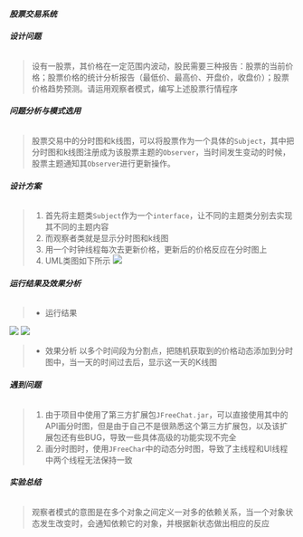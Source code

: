 #### ***股票交易系统***

###### **设计问题**
> 设有一股票，其价格在一定范围内波动，股民需要三种报告：股票的当前价格；股票价格的统计分析报告（最低价、最高价、开盘价，收盘价）；股票价格趋势预测。请运用观察者模式，编写上述股票行情程序

###### **问题分析与模式选用**
> 股票交易中的分时图和k线图，可以将股票作为一个具体的`Subject`，其中把分时图和k线图注册成为该股票主题的`Observer`，当时间发生变动的时候，股票主题通知其`Observer`进行更新操作。

###### **设计方案**
> 1. 首先将主题类`Subject`作为一个`interface`，让不同的主题类分别去实现其不同的主题内容
> 2. 而观察者类就是显示分时图和k线图
> 3. 用一个时钟线程每次去更新价格，更新后的价格反应在分时图上
> 4. UML类图如下所示
> ![](http://homework.0x1010.com/screenshot/designpatterns/02-01.png)

###### **运行结果及效果分析**
> - 运行结果
> 
![](http://homework.0x1010.com/screenshot/designpatterns/02-02.png)
![](http://homework.0x1010.com/screenshot/designpatterns/02-03.png)
> - 效果分析
> 以多个时间段为分割点，把随机获取到的价格动态添加到分时图中，当一天的时间过去后，显示这一天的K线图

###### **遇到问题**
> 1. 由于项目中使用了第三方扩展包`JFreeChat.jar`，可以直接使用其中的API画分时图，但是由于自己不是很熟悉这个第三方扩展包，以及该扩展包还有些BUG，导致一些具体高级的功能实现不完全
> 2. 画分时图时，使用`JFreeChar`中的动态分时图，导致了主线程和UI线程中两个线程无法保持一致

###### **实验总结**
> 观察者模式的意图是在多个对象之间定义一对多的依赖关系，当一个对象状态发生改变时，会通知依赖它的对象，并根据新状态做出相应的反应